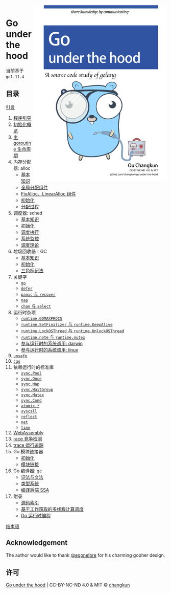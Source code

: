 <img src="images/cover.png" alt="logo" height="550" align="right" />

# Go under the hood

当前基于 `go1.11.4`

## 目录

[引言](content/preface.md)

1. [程序引导](content/1-boot.md)
2. [初始化概览](content/2-init.md)
3. [主 goroutine 生命周期](content/3-main.md)
4. 内存分配器: alloc
    - [基本知识](content/4-mem/basic.md)
    - [全局分配组件](content/4-mem/galloc.md)
    - [FixAlloc、LinearAlloc 组件](content/4-mem/fixalloc.md)
    - [初始化](content/4-mem/init.md)
    - [分配过程](content/4-mem/alloc.md)
5. 调度器: sched
    - [基本知识](content/5-sched/basic.md)
    - [初始化](content/5-sched/init.md)
    - [调度执行](content/5-sched/exec.md)
    - [系统监控](content/5-sched/sysmon.md)
    - [调度理论](content/5-sched/theory.md)
6. 垃圾回收器：GC
    - [基本知识](content/6-GC/basic.md)
    - [初始化](content/6-GC/init.md)
    - [三色标记法](content/6-GC/mark.md)
7. 关键字
    - [`go`](content/7-lang/go.md)
    - [`defer`](content/7-lang/defer.md)
    - [`panic` 与 `recover`](content/7-lang/panic.md)
    - [`map`](content/7-lang/map.md)
    - [`chan` 与 `select`](content/7-lang/chan.md)
8. 运行时杂项
    - [`runtime.GOMAXPROCS`](content/8-runtime/gomaxprocs.md)
    - [`runtime.SetFinalizer` 与 `runtime.KeepAlive`](content/8-runtime/finalizer.md)
    - [`runtime.LockOSThread` 与 `runtime.UnlockOSThread`](content/8-runtime/lockosthread.md)
    - [`runtime.note` 与 `runtime.mutex`](content/8-runtime/note.md)
    - [参与运行时的系统调用: darwin](content/8-runtime/syscall-darwin.md)
    - [参与运行时的系统调用: linux](content/8-runtime/syscall-linux.md)
9. [`unsafe`](content/9-unsafe.md)
10. [`cgo`](content/10-cgo.md)
11. 依赖运行时的标准库
    - [`sync.Pool`](content/11-pkg/sync/pool.md)
    - [`sync.Once`](content/11-pkg/sync/once.md)
    - [`sync.Map`](content/11-pkg/sync/map.md)
    - [`sync.WaitGroup`](content/11-pkg/sync/waitgroup.md)
    - [`sync.Mutex`](content/11-pkg/sync/mutex.md)
    - [`sync.Cond`](content/11-pkg/sync/cond.md)
    - [`atomic.*`](content/11-pkg/atomic/atomic.md)
    - [`syscall`](content/11-pkg/syscall/syscall.md)
    - [`reflect`](content/11-pkg/reflect/reflect.md)
    - [`net`](content/11-pkg/net/net.md)
    - [`time`](content/11-pkg/time/time.md)
12. [WebAssembly](content/12-wasm.md)
13. [race 竞争检测](content/13-race.md)
14. [trace 运行追踪](content/14-trace.md)
15. Go 模块链接器
    - [初始化](content/15-linker/init.md)
    - [模块链接](content/15-linker/link.md)
16. Go 编译器: gc
    - [词法与文法](content/16-compile/parse.md)
    - [类型系统](content/16-compile/type.md)
    - [编译后端 SSA](content/16-compile/ssa.md)
17. 附录
    - [源码索引](content/index.md)
    - [基于工作窃取的多线程计算调度](papers/sched/work-steal-sched.md)
    - [Go 运行时编程](gosrc/1.11.4/runtime/README.md)

[结束语](content/finalwords.md)

## Acknowledgement

The author would like to thank [@egonelbre](https://github.com/egonelbre/gophers) for his charming gopher design.

## 许可

[Go under the hood](https://github.com/changkun/go-under-the-hood) | CC-BY-NC-ND 4.0 & MIT &copy; [changkun](https://changkun.de)
